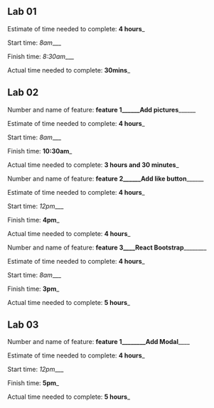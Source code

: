 ## Lab 01

Estimate of time needed to complete: __4 hours___

Start time: _8am____

Finish time: _8:30am____

Actual time needed to complete: __30mins___

## Lab 02

Number and name of feature: __________feature 1______Add pictures________________

Estimate of time needed to complete: __4 hours___

Start time: _8am____

Finish time: __10:30am___

Actual time needed to complete: __3 hours and 30 minutes___

Number and name of feature: __________feature 2______Add like button________________

Estimate of time needed to complete: __4 hours___

Start time: _12pm____

Finish time: __4pm___

Actual time needed to complete: __4 hours___

Number and name of feature: __________feature 3____React Bootstrap__________________

Estimate of time needed to complete: __4 hours___

Start time: _8am____

Finish time: __3pm___

Actual time needed to complete: __5 hours___

## Lab 03

Number and name of feature: __________feature 1________Add Modal______________

Estimate of time needed to complete: __4 hours___

Start time: _12pm____

Finish time: __5pm___

Actual time needed to complete: __5 hours___
